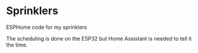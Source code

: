 # Sprinklers
ESPHome code for my sprinklers

The scheduling is done on the ESP32 but Home Assistant is needed to tell it the time.

